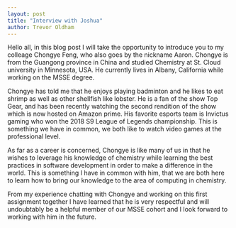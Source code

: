 ```yaml
---
layout: post
title: "Interview with Joshua"
author: Trevor Oldham
---
```


Hello all, in this blog post I will take the opportunity to introduce you to my colleage Chongye Feng, who also goes by the nickname Aaron. Chongye is from the Guangong province in China and studied Chemistry at St. Cloud university in Minnesota, USA. He currently lives in Albany, California while working on the MSSE degree. 

Chongye has told me that he enjoys playing badminton and he likes to eat shrimp as well as other shellfish like lobster. He is a fan of the show Top Gear, and has been recently watching the second rendition of the show which is now hosted on Amazon prime. His favorite esports team is Invictus gaming who won the 2018 S9 League of Legends championship. This is something we have in common, we both like to watch video games at the professional level.

As far as a career is concerned, Chongye is like many of us in that he wishes to leverage his knowledge of chemistry while learning the best practices in software development in order to make a difference in the world. This is something I have in common with him, that we are both here to learn how to bring our knowledge to the area of computing in chemistry.

From my experience chatting with Chongye and working on this first assignment together I have learned that he is very respectful and will undoubtably be a helpful member of our MSSE cohort and I look forward to working with him in the future.

